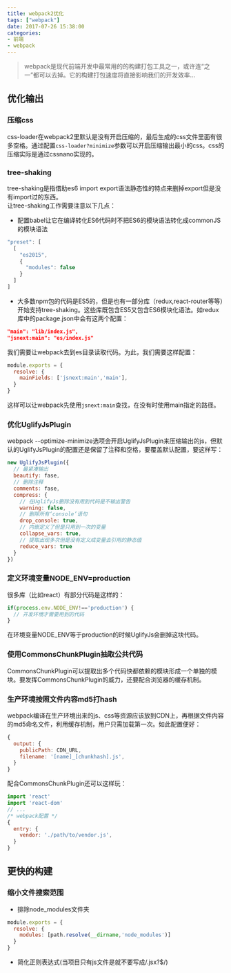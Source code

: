 ```yaml
---
title: webpack2优化
tags: ["webpack"]
date: 2017-07-26 15:38:00
categories:
- 前端
- webpack
---
```

> webpack是现代前端开发中最常用的的构建打包工具之一，或许连“之一”都可以去掉。它的构建打包速度将直接影响我们的开发效率...  

<!-- more -->
## 优化输出
### 压缩css
css-loader在webpack2里默认是没有开启压缩的，最后生成的css文件里面有很多空格。通过配置`css-loader?minimize`参数可以开启压缩输出最小的css。css的压缩实际是通过cssnano实现的。  
### tree-shaking
tree-shaking是指借助es6 import export语法静态性的特点来删掉export但是没有import过的东西。  
让tree-shaking工作需要注意以下几点：
- 配置babel让它在编译转化ES6代码时不把ES6的模块语法转化成commonJS的模块语法
```js
"preset": [
  [
    "es2015",
    {
      "modules": false
    }
  ]
]
```
- 大多数npm包的代码是ES5的，但是也有一部分库（redux,react-router等等）开始支持tree-shaking。这些库既包含ES5又包含ES6模块化语法。如redux库中的package.json中会有这两个配置：
```json
"main": "lib/index.js",
"jsnext:main": "es/index.js"
```
我们需要让webpack去到es目录读取代码。为此，我们需要这样配置：
```js
module.exports = {
  resolve: {
    mainFields: ['jsnext:main','main'],
  }
}
```
这样可以让webpack先使用`jsnext:main`查找，在没有时使用main指定的路径。
### 优化UglifyJsPlugin
webpack --optimize-minimize选项会开启UglifyJsPlugin来压缩输出的js，但默认的UglifyJsPlugin的配置还是保留了注释和空格，要覆盖默认配置，要这样写：
```js
new UglifyJsPlugin({
  // 最紧凑输出
  beautify: fase,
  // 删除注释
  comments: fase,
  compress: {
    // 在UglifyJs删除没有用到代码是不输出警告
    warning: false,
    // 删除所有‘console’语句
    drop_console: true,
    // 内嵌定义了但是只用到一次的变量
    collapse_vars: true,
    // 提取出现多次但是没有定义成变量去引用的静态值
    reduce_vars: true
  }
})
```
### 定义环境变量NODE_ENV=production
很多库（比如react）有部分代码是这样的：
```js
if(process.env.NODE_ENV!=='production') {
  // 开发环境才需要用到的代码
}
```
在环境变量NODE_ENV等于production的时候UglifyJs会删掉这块代码。  
### 使用CommonsChunkPlugin抽取公共代码
CommonsChunkPlugin可以提取出多个代码快都依赖的模块形成一个单独的模块。要发挥CommonsChunkPlugin的威力，还要配合浏览器的缓存机制。  
### 生产环境按照文件内容md5打hash
webpack编译在生产环境出来的js、css等资源应该放到CDN上，再根据文件内容的md5命名文件，利用缓存机制，用户只需加载第一次。如此配置便好：
```js
{
  output: {
    publicPath: CDN_URL,
    filename: '[name]_[chunkhash].js',
  }
}
```
配合CommonsChunkPlugin还可以这样玩：
```js
import 'react'
import 'react-dom'
// ...
/* webpack配置 */
{
  entry: {
    vendor: './path/to/vendor.js',
  }
}
```

## 更快的构建
### 缩小文件搜索范围
- 排除node_modules文件夹
```js
module.exports = {
  resolve: {
    modules: [path.resolve(__dirname,'node_modules')]
  }
}
```
- 简化正则表达式(当项目只有js文件是就不要写成/\.jsx?$/)
